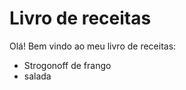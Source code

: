 
 # Livro de receitas
 
 Olá! Bem vindo ao meu livro de receitas:
 
 * Strogonoff de frango
 * salada
 
 